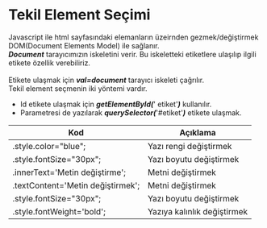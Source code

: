 <h1>Tekil Element Seçimi</h1>
Javascript ile html sayfasındaki elemanların üzeirnden gezmek/değiştirmek DOM(Document Elements Model) ile sağlanır.<br>
<b><i>Document</i></b> tarayıcımızın iskeletini verir. Bu iskeletteki etiketlere ulaşılıp ilgili etikete özellik verebiliriz.<br>
<br>Etikete ulaşmak için <b><i>val=document</i></b> tarayıcı iskeleti çağrılır.<br>
Tekil element seçmenin iki yöntemi vardır. 
<ul>
  <li> Id etikete ulaşmak için <b><i>getElementById(</i></b>' etiket'<b><i>)</i></b> kullanılır.</li>
  <li> Parametresi de yazılarak <b><i>querySelector(</i></b>'#etiket'<b><i>)</i></b> etikete ulaşmak.</li>
  </ul>
  <table>
  <thead>
    <tr>
      <th> Kod</th>
      <th> Açıklama</th>
    </tr>
  </thead>
  <tbody>
    <tr>
      <td>.style.color="blue";  </td>
      <td> Yazı rengi değiştirmek</td>
    </tr>
    <tr>
      <td>.style.fontSize="30px";  </td>
      <td> Yazı boyutu değiştirmek</td>
    </tr>
    <tr>
      <td>.innerText='Metin değiştirme';  </td>
      <td> Metni değiştirmek</td>
    </tr>
    <tr>
      <td> .textContent='Metin değiştirmek';  </td>
      <td> Metni değiştirmek</td>
    </tr>
    <tr>
      <td>.style.fontSize="30px";  </td>
      <td> Yazı boyutu değiştirmek</td>
    </tr>
    <tr>
      <td>.style.fontWeight='bold';  </td>
      <td> Yazıya kalınlık değiştirmek</td>
    </tr>
  </tbody>
  </table>
